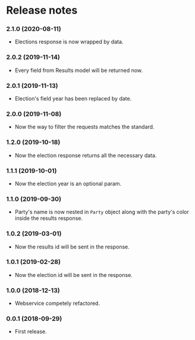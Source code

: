 # Release notes

### 2.1.0 (2020-08-11)
* Elections response is now wrapped by data.

### 2.0.2 (2019-11-14)
* Every field from Results model will be returned now.

### 2.0.1 (2019-11-13)
* Election's field year has been replaced by date.

### 2.0.0 (2019-11-08)
* Now the way to filter the requests matches the standard.

### 1.2.0 (2019-10-18)
* Now the election response returns all the necessary data.

### 1.1.1 (2019-10-01)
* Now the election year is an optional param.

### 1.1.0 (2019-09-30)
* Party's name is now nested in `Party` object along with the party's color inside the results response.

### 1.0.2 (2019-03-01)
* Now the results id will be sent in the response.

### 1.0.1 (2019-02-28)
* Now the election id will be sent in the response.

### 1.0.0 (2018-12-13)
* Webservice competely refactored.

### 0.0.1 (2018-09-29)
* First release.
